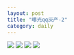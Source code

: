 ```yaml
---
layout: post
title: "曝光qq灰产-2"
category: daily
---
```


![](/assets/image/daily/2024-03-17/IMG_5084.PNG)
![](/assets/image/daily/2024-03-17/IMG_5085.PNG)
![](/assets/image/daily/2024-03-17/IMG_5061.PNG)
![](/assets/image/daily/2024-03-17/IMG_5062.PNG)
